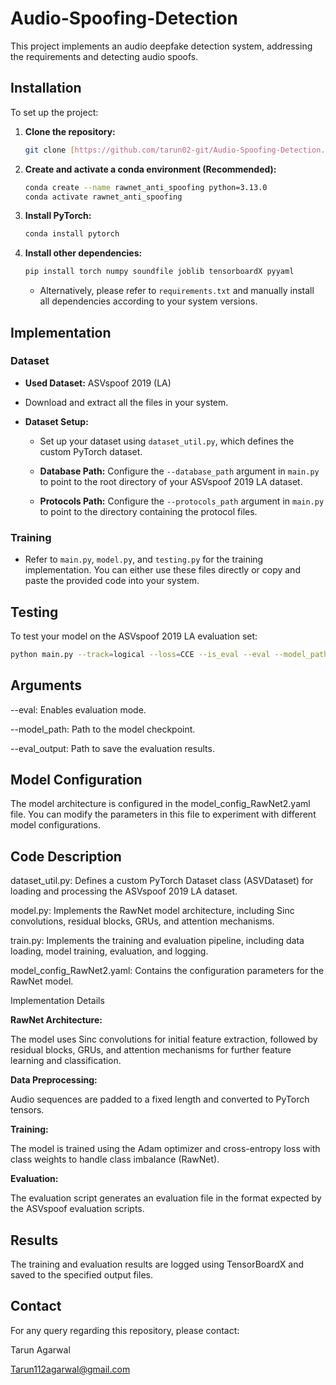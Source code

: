 # Audio-Spoofing-Detection

This project implements an audio deepfake detection system, addressing the requirements and detecting audio spoofs.

## Installation

To set up the project:

1.  **Clone the repository:**

    ```bash
    git clone [https://github.com/tarun02-git/Audio-Spoofing-Detection.git](https://github.com/tarun02-git/Audio-Spoofing-Detection.git)
    ```

2.  **Create and activate a conda environment (Recommended):**

    ```bash
    conda create --name rawnet_anti_spoofing python=3.13.0
    conda activate rawnet_anti_spoofing
    ```

3.  **Install PyTorch:**

    ```bash
    conda install pytorch
    ```

4.  **Install other dependencies:**

    ```bash
    pip install torch numpy soundfile joblib tensorboardX pyyaml
    ```

    * Alternatively, please refer to `requirements.txt` and manually install all dependencies according to your system versions.

## Implementation

### Dataset

* **Used Dataset:** ASVspoof 2019 (LA)

* Download and extract all the files in your system.

* **Dataset Setup:**

    * Set up your dataset using `dataset_util.py`, which defines the custom PyTorch dataset.

    * **Database Path:** Configure the `--database_path` argument in `main.py` to point to the root directory of your ASVspoof 2019 LA dataset.

    * **Protocols Path:** Configure the `--protocols_path` argument in `main.py` to point to the directory containing the protocol files.

### Training

* Refer to `main.py`, `model.py`, and `testing.py` for the training implementation. You can either use these files directly or copy and paste the provided code into your system.

## Testing

To test your model on the ASVspoof 2019 LA evaluation set:

```bash
python main.py --track=logical --loss=CCE --is_eval --eval --model_path='/path/to/your/your_best_model.pth' --eval_output='eval_CM_scores.txt'
```

## Arguments

--eval: Enables evaluation mode.

--model_path: Path to the model checkpoint.

--eval_output: Path to save the evaluation results.

## Model Configuration


The model architecture is configured in the model_config_RawNet2.yaml file. You can modify the parameters in this file to experiment with different model configurations.

## Code Description


dataset_util.py: Defines a custom PyTorch Dataset class (ASVDataset) for loading and processing the ASVspoof 2019 LA dataset.

model.py: Implements the RawNet model architecture, including Sinc convolutions, residual blocks, GRUs, and attention mechanisms.

train.py: Implements the training and evaluation pipeline, including data loading, model training, evaluation, and logging.

model_config_RawNet2.yaml: Contains the configuration parameters for the RawNet model.

Implementation Details

**RawNet Architecture:**

 The model uses Sinc convolutions for initial feature extraction, followed by residual blocks, GRUs, and attention mechanisms for further feature learning and classification.

**Data Preprocessing:**

 Audio sequences are padded to a fixed length and converted to PyTorch tensors.

**Training:**

 The model is trained using the Adam optimizer and cross-entropy loss with class weights to handle class imbalance (RawNet).

**Evaluation:**

 The evaluation script generates an evaluation file in the format expected by the ASVspoof evaluation scripts.

## Results

The training and evaluation results are logged using TensorBoardX and saved to the specified output files.

## Contact

For any query regarding this repository, please contact:

Tarun Agarwal

Tarun112agarwal@gmail.com
